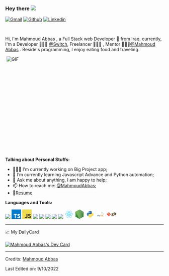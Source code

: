 ### Hey there <img src="https://media.giphy.com/media/hvRJCLFzcasrR4ia7z/giphy.gif" width="25px">

[![Gmail](https://img.shields.io/badge/-Gmail-red?style=flat&logo=gmail&logoColor=white)](mahmoud.ud@gmail.com)
[![Github](https://img.shields.io/badge/-Github-000?style=flat&logo=Github&logoColor=white)](https://github.com/M98abas)
[![Linkedin](https://img.shields.io/badge/-LinkedIn-blue?style=flat&logo=Linkedin&logoColor=white)](https://www.linkedin.com/in/mahmoud-abbas-9039ba180)

<br />

Hi, I'm Mahmoud Abbas , a Full Stack web Developer 🚀 from Iraq, currently, I'm a Developer 🙍🏽‍♂️ [@Switch](https://switch.com.iq/en/home-2), Freelancer 👨🏽‍💻 , Mentor 👨🏽‍💼[@Mahmoud Abbas](https://github.com/M98abas) . Beside's programming, I enjoy eating food and traveling.

  <img align="right" alt="GIF" src="https://github.com/abhisheknaiidu/abhisheknaiidu/blob/master/code.gif?raw=true" width="500" height="320" />
  
**Talking about Personal Stuffs:**

- 👨🏽‍💻 I’m currently working on Big Project app;
- 🌱 I’m currently learning Javascript Advance and Python automation;
- 💬 Ask me about anything, I am happy to help;
- 📫 How to reach me: [@MahmoudAbbas](https://github.com/M98abas);
- 📝[Resume](https://drive.google.com/file/d/1waqxsblyARZ_KtihhEDvYxceKf899DiQ/view)

**Languages and Tools:**

<code><img width="30" src="https://www.vectorlogo.zone/logos/docker/docker-ar21.svg"></code>
<code><img height="30" src="https://raw.githubusercontent.com/github/explore/80688e429a7d4ef2fca1e82350fe8e3517d3494d/topics/typescript/typescript.png"></code>
<code><img height="30" src="https://raw.githubusercontent.com/github/explore/80688e429a7d4ef2fca1e82350fe8e3517d3494d/topics/javascript/javascript.png"></code>
<code><img width="30" src="https://www.vectorlogo.zone/logos/golang/golang-ar21.svg"></code>
<code><img width="30" src="https://www.vectorlogo.zone/logos/postgresql/postgresql-ar21.svg"></code>
<code><img width="30" src="https://www.vectorlogo.zone/logos/expressjs/expressjs-ar21.svg"></code>
<code><img width="30" src="https://www.vectorlogo.zone/logos/djangoproject/djangoproject-ar21.svg"></code>
<code><img width="30" src="https://www.vectorlogo.zone/logos/yarnpkg/yarnpkg-ar21.svg"></code>
<code><img height="30" src="https://raw.githubusercontent.com/github/explore/80688e429a7d4ef2fca1e82350fe8e3517d3494d/topics/react/react.png"></code>
<code><img height="30" src="https://raw.githubusercontent.com/github/explore/80688e429a7d4ef2fca1e82350fe8e3517d3494d/topics/nodejs/nodejs.png"></code>
<code><img height="30" src="https://raw.githubusercontent.com/github/explore/80688e429a7d4ef2fca1e82350fe8e3517d3494d/topics/python/python.png"></code>
<code><img height="30" src="https://raw.githubusercontent.com/github/explore/80688e429a7d4ef2fca1e82350fe8e3517d3494d/topics/mysql/mysql.png"></code>
<code><img height="30" src="https://raw.githubusercontent.com/github/explore/80688e429a7d4ef2fca1e82350fe8e3517d3494d/topics/git/git.png"></code>

---

<div>
<summary>📈 My DailyCard</summary>
<br />
<a href="https://app.daily.dev/mahmoud_Dev"><img src="https://api.daily.dev/devcards/8dcca374ea4a42168445f933a596f802.png?r=mrl" width="400" alt="Mahmoud Abbas's Dev Card"/></a>
</div>

---

Credits: [Mahmoud Abbas](https://github.com/M98abas)

Last Edited on: 9/10/2022
